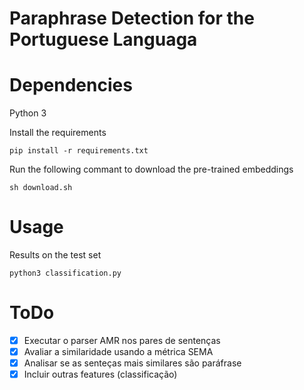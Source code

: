 # Paraphrase Detection for the Portuguese Languaga

# Dependencies
Python 3

Install the requirements

`pip install -r requirements.txt`

Run the following commant to download the pre-trained embeddings

`sh download.sh` 

# Usage
Results on the test set

`python3 classification.py`

# ToDo
- [x] Executar o parser AMR nos pares de sentenças
- [x] Avaliar a similaridade usando a métrica SEMA
- [x] Analisar se as senteças mais similares são paráfrase
- [x] Incluir outras features (classificação)
